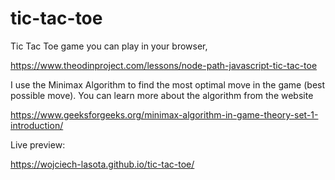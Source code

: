 # tic-tac-toe

Tic Tac Toe game you can play in your browser,

https://www.theodinproject.com/lessons/node-path-javascript-tic-tac-toe

I use the Minimax Algorithm to find the most optimal move in the game (best possible move). You can learn more about the algorithm from the website

https://www.geeksforgeeks.org/minimax-algorithm-in-game-theory-set-1-introduction/

Live preview:

https://wojciech-lasota.github.io/tic-tac-toe/
